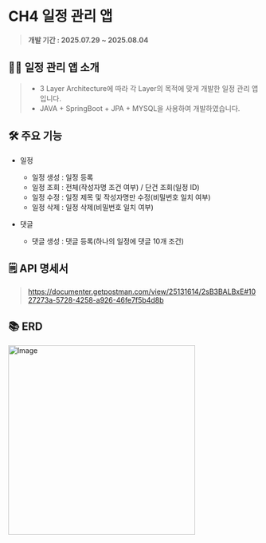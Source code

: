 # CH4 일정 관리 앱
> **개발 기간 : 2025.07.29 ~ 2025.08.04**

## 💁‍♀ 일정 관리 앱 소개
> - 3 Layer Architecture에 따라 각 Layer의 목적에 맞게 개발한 일정 관리 앱입니다.</br>
> - JAVA + SpringBoot + JPA + MYSQL을 사용하여 개발하였습니다.

## 🛠️ 주요 기능

- 일정
  - 일정 생성 : 일정 등록
  - 일정 조회 : 전체(작성자명 조건 여부) / 단건 조회(일정 ID)
  - 일정 수정 : 일정 제목 및 작성자명만 수정(비밀번호 일치 여부)
  - 일정 삭제 : 일정 삭제(비밀번호 일치 여부)

- 댓글
  - 댓글 생성 : 댓글 등록(하나의 일정에 댓글 10개 조건)

## 🗒️ API 명세서
> https://documenter.getpostman.com/view/25131614/2sB3BALBxE#1027273a-5728-4258-a926-46fe7f5b4d8b

## 📚 ERD
<img width="375" height="380" alt="Image" src="https://github.com/user-attachments/assets/85ca4e50-c89e-4007-8a00-0321b7a6bc37" />
